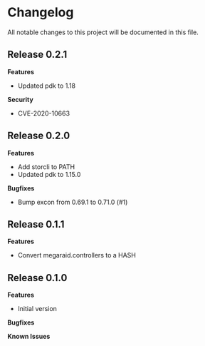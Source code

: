 # Changelog

All notable changes to this project will be documented in this file.

## Release 0.2.1

**Features**

* Updated pdk to 1.18

**Security**

* CVE-2020-10663

## Release 0.2.0

**Features**

* Add storcli to PATH
* Updated pdk to 1.15.0

**Bugfixes**

* Bump excon from 0.69.1 to 0.71.0 (#1)

## Release 0.1.1

**Features**

* Convert megaraid.controllers to a HASH

## Release 0.1.0

**Features**

* Initial version

**Bugfixes**

**Known Issues**
